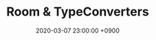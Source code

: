 ---
layout: post
title:  "Room & TypeConverters"
date:   2020-03-07 23:00:00 +0900
categories: Network
---